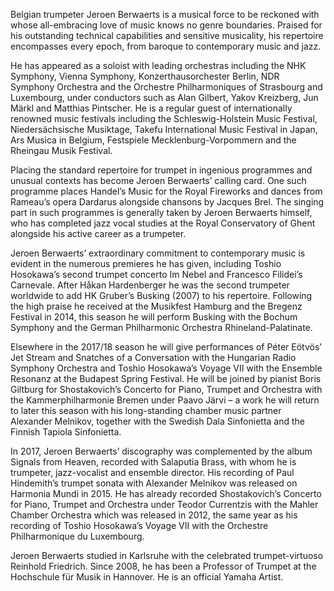 Belgian trumpeter Jeroen Berwaerts is a musical force to be reckoned with whose all-embracing love of music knows no genre boundaries. Praised for his outstanding technical capabilities and sensitive musicality, his repertoire encompasses every epoch, from baroque to contemporary music and jazz.

He has appeared as a soloist with leading orchestras including the NHK Symphony, Vienna Symphony, Konzerthausorchester Berlin, NDR Symphony Orchestra and the Orchestre Philharmoniques of Strasbourg and Luxembourg, under conductors such as Alan Gilbert, Yakov Kreizberg, Jun Märkl and Matthias Pintscher. He is a regular guest of internationally renowned music festivals including the Schleswig-Holstein Music Festival, Niedersächsische Musiktage, Takefu International Music Festival in Japan, Ars Musica in Belgium, Festspiele Mecklenburg-Vorpommern and the Rheingau Musik Festival.

Placing the standard repertoire for trumpet in ingenious programmes and unusual contexts has become Jeroen Berwaerts’ calling card. One such programme places Handel’s Music for the Royal Fireworks and dances from Rameau’s opera Dardarus alongside chansons by Jacques Brel. The singing part in such programmes is generally taken by Jeroen Berwaerts himself, who has completed jazz vocal studies at the Royal Conservatory of Ghent alongside his active career as a trumpeter.

Jeroen Berwaerts’ extraordinary commitment to contemporary music is evident in the numerous premieres he has given, including Toshio Hosokawa’s second trumpet concerto Im Nebel and Francesco Filidei’s Carnevale. After Håkan Hardenberger he was the second trumpeter worldwide to add HK Gruber’s Busking (2007) to his repertoire. Following the high praise he received at the Musikfest Hamburg and the Bregenz Festival in 2014, this season he will perform Busking with the Bochum Symphony and the German Philharmonic Orchestra Rhineland-Palatinate.

Elsewhere in the 2017/18 season he will give performances of Péter Eötvös’ Jet Stream and Snatches of a Conversation with the Hungarian Radio Symphony Orchestra and Toshio Hosokawa’s Voyage VII with the Ensemble Resonanz at the Budapest Spring Festival. He will be joined by pianist Boris Giltburg for Shostakovich’s Concerto for Piano, Trumpet and Orchestra with the Kammerphilharmonie Bremen under Paavo Järvi – a work he will return to later this season with his long-standing chamber music partner Alexander Melnikov, together with the Swedish Dala Sinfonietta and the Finnish Tapiola Sinfonietta.

In 2017, Jeroen Berwaerts’ discography was complemented by the album Signals from Heaven, recorded with Salaputia Brass, with whom he is trumpeter, jazz-vocalist and ensemble director. His recording of Paul Hindemith’s trumpet sonata with Alexander Melnikov was released on Harmonia Mundi in 2015. He has already recorded Shostakovich’s Concerto for Piano, Trumpet and Orchestra under Teodor Currentzis with the Mahler Chamber Orchestra which was released in 2012, the same year as his recording of Toshio Hosokawa’s Voyage VII with the Orchestre Philharmonique du Luxembourg.

Jeroen Berwaerts studied in Karlsruhe with the celebrated trumpet-virtuoso Reinhold Friedrich. Since 2008, he has been a Professor of Trumpet at the Hochschule für Musik in Hannover. He is an official Yamaha Artist.
